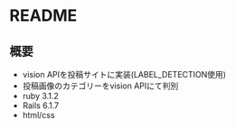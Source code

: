 # README

## 概要
* vision APIを投稿サイトに実装(LABEL_DETECTION使用)
* 投稿画像のカテゴリーをvision APIにて判別
* ruby 3.1.2
* Rails 6.1.7
* html/css